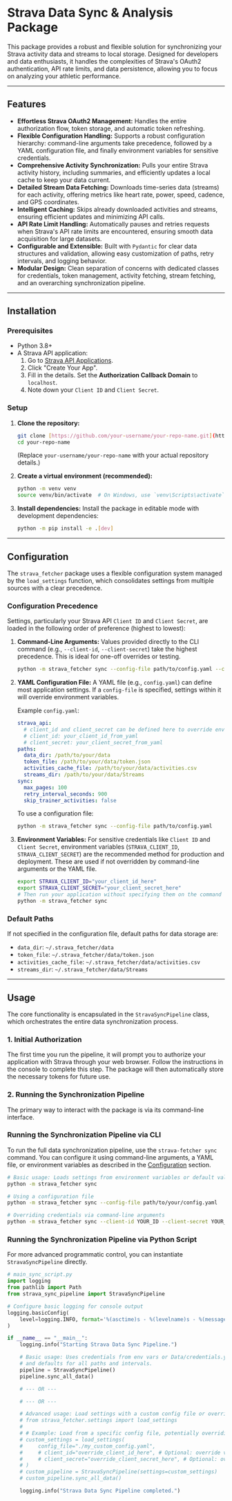 # Strava Data Sync & Analysis Package

This package provides a robust and flexible solution for synchronizing your Strava
activity data and streams to local storage. Designed for developers and data enthusiasts,
it handles the complexities of Strava's OAuth2 authentication, API rate limits,
and data persistence, allowing you to focus on analyzing your athletic performance.

---

## Features

* **Effortless Strava OAuth2 Management:** Handles the entire authorization flow,
token storage, and automatic token refreshing.
* **Flexible Configuration Handling:** Supports a robust configuration hierarchy: command-line arguments take precedence, followed by a YAML configuration file, and finally environment variables for sensitive credentials.
* **Comprehensive Activity Synchronization:** Pulls your entire Strava activity
history, including summaries, and efficiently updates a local cache to keep your
data current.
* **Detailed Stream Data Fetching:** Downloads time-series data (streams) for each
activity, offering metrics like heart rate, power, speed, cadence, and GPS coordinates.
* **Intelligent Caching:** Skips already downloaded activities and streams, ensuring
efficient updates and minimizing API calls.
* **API Rate Limit Handling:** Automatically pauses and retries requests when Strava's
API rate limits are encountered, ensuring smooth data acquisition for large datasets.
* **Configurable and Extensible:** Built with `Pydantic` for clear data structures and validation,
allowing easy customization of paths, retry intervals, and logging behavior.
* **Modular Design:** Clean separation of concerns with dedicated classes for
credentials, token management, activity fetching, stream fetching, and an overarching
synchronization pipeline.

---

## Installation

### Prerequisites

* Python 3.8+
* A Strava API application:
    1.  Go to [Strava API Applications](https://www.strava.com/settings/api).
    2.  Click "Create Your App".
    3.  Fill in the details. Set the **Authorization Callback Domain** to `localhost`.
    4.  Note down your `Client ID` and `Client Secret`.

### Setup

1.  **Clone the repository:**
    ```bash
    git clone [https://github.com/your-username/your-repo-name.git](https://github.com/your-username/your-repo-name.git)
    cd your-repo-name
    ```
    (Replace `your-username/your-repo-name` with your actual repository details.)

2.  **Create a virtual environment (recommended):**
    ```bash
    python -m venv venv
    source venv/bin/activate  # On Windows, use `venv\Scripts\activate`
    ```

3.  **Install dependencies:**
    Install the package in editable mode with development dependencies:
    ```bash
    python -m pip install -e .[dev]
    ```

---

## Configuration

The `strava_fetcher` package uses a flexible configuration system managed by the `load_settings` function, which consolidates settings from multiple sources with a clear precedence.

### Configuration Precedence

Settings, particularly your Strava API `Client ID` and `Client Secret`, are loaded in the following order of preference (highest to lowest):

1.  **Command-Line Arguments:**
    Values provided directly to the CLI command (e.g., `--client-id`, `--client-secret`) take the highest precedence. This is ideal for one-off overrides or testing.

    ```bash
    python -m strava_fetcher sync --config-file path/to/config.yaml --client-id YOUR_CLIENT_ID --client-secret YOUR_CLIENT_SECRET
    ```

2.  **YAML Configuration File:**
    A YAML file (e.g., `config.yaml`) can define most application settings. If a `config-file` is specified, settings within it will override environment variables.

    Example `config.yaml`:
    ```yaml
    strava_api:
      # client_id and client_secret can be defined here to override environment variables
      # client_id: your_client_id_from_yaml
      # client_secret: your_client_secret_from_yaml
    paths:
      data_dir: /path/to/your/data
      token_file: /path/to/your/data/token.json
      activities_cache_file: /path/to/your/data/activities.csv
      streams_dir: /path/to/your/data/Streams
    sync:
      max_pages: 100
      retry_interval_seconds: 900
      skip_trainer_activities: false
    ```
    To use a configuration file:
    ```bash
    python -m strava_fetcher sync --config-file path/to/config.yaml
    ```

3.  **Environment Variables:**
    For sensitive credentials like `Client ID` and `Client Secret`, environment variables (`STRAVA_CLIENT_ID`, `STRAVA_CLIENT_SECRET`) are the recommended method for production and deployment. These are used if not overridden by command-line arguments or the YAML file.

    ```bash
    export STRAVA_CLIENT_ID="your_client_id_here"
    export STRAVA_CLIENT_SECRET="your_client_secret_here"
    # Then run your application without specifying them on the command line or in YAML
    python -m strava_fetcher sync
    ```

### Default Paths

If not specified in the configuration file, default paths for data storage are:
*   `data_dir`: `~/.strava_fetcher/data`
*   `token_file`: `~/.strava_fetcher/data/token.json`
*   `activities_cache_file`: `~/.strava_fetcher/data/activities.csv`
*   `streams_dir`: `~/.strava_fetcher/data/Streams`

---

## Usage

The core functionality is encapsulated in the `StravaSyncPipeline` class, which
orchestrates the entire data synchronization process.

### 1. Initial Authorization

The first time you run the pipeline, it will prompt you to authorize your application
with Strava through your web browser. Follow the instructions in the console to
complete this step. The package will then automatically store the necessary tokens
for future use.

### 2. Running the Synchronization Pipeline

The primary way to interact with the package is via its command-line interface.

### Running the Synchronization Pipeline via CLI

To run the full data synchronization pipeline, use the `strava-fetcher sync` command. You can configure it using command-line arguments, a YAML file, or environment variables as described in the [Configuration](#configuration) section.

```bash
# Basic usage: Loads settings from environment variables or default values
python -m strava_fetcher sync

# Using a configuration file
python -m strava_fetcher sync --config-file path/to/your/config.yaml

# Overriding credentials via command-line arguments
python -m strava_fetcher sync --client-id YOUR_ID --client-secret YOUR_SECRET
```

### Running the Synchronization Pipeline via Python Script

For more advanced programmatic control, you can instantiate `StravaSyncPipeline` directly.

```python
# main_sync_script.py
import logging
from pathlib import Path
from strava_sync_pipeline import StravaSyncPipeline

# Configure basic logging for console output
logging.basicConfig(
    level=logging.INFO, format='%(asctime)s - %(levelname)s - %(message)s'
)

if __name__ == "__main__":
    logging.info("Starting Strava Data Sync Pipeline.")

    # Basic usage: Uses credentials from env vars or Data/credentials.yml
    # and defaults for all paths and intervals.
    pipeline = StravaSyncPipeline()
    pipeline.sync_all_data()

    # --- OR ---

    # --- OR ---

    # Advanced usage: Load settings with a custom config file or overrides
    # from strava_fetcher.settings import load_settings
    #
    # # Example: Load from a specific config file, potentially overriding client_id via CLI
    # custom_settings = load_settings(
    #     config_file="./my_custom_config.yaml",
    #     # client_id="override_client_id_here", # Optional: override via direct argument
    #     # client_secret="override_client_secret_here", # Optional: override via direct argument
    # )
    # custom_pipeline = StravaSyncPipeline(settings=custom_settings)
    # custom_pipeline.sync_all_data()

    logging.info("Strava Data Sync Pipeline completed.")
